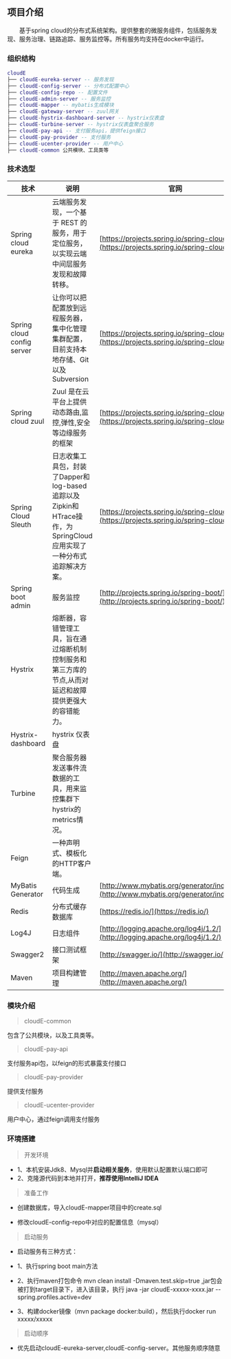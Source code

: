 ## 项目介绍

　　基于spring cloud的分布式系统架构。提供整套的微服务组件，包括服务发现、服务治理、链路追踪、服务监控等。所有服务均支持在docker中运行。


### 组织结构

``` lua
cloudE
├── cloudE-eureka-server -- 服务发现
├── cloudE-config-server -- 分布式配置中心
├── cloudE-config-repo -- 配置文件
├── cloudE-admin-server -- 服务监控
├── cloudE-mapper -- mybatis生成模块
├── cloudE-gateway-server -- zuul网关
├── cloudE-hystrix-dashboard-server -- hystrix仪表盘
├── cloudE-turbine-server -- hystrix仪表盘聚合服务
├── cloudE-pay-api -- 支付服务api，提供feign接口
├── cloudE-pay-provider -- 支付服务
├── cloudE-ucenter-provider -- 用户中心
├── cloudE-common 公共模块、工具类等
```

### 技术选型

技术 | 说明 | 官网
----|------|----
Spring cloud eureka | 云端服务发现，一个基于 REST 的服务，用于定位服务，以实现云端中间层服务发现和故障转移。 | [https://projects.spring.io/spring-cloud/](https://projects.spring.io/spring-cloud/)
Spring cloud config server | 让你可以把配置放到远程服务器，集中化管理集群配置，目前支持本地存储、Git以及Subversion  | [https://projects.spring.io/spring-cloud/](https://projects.spring.io/spring-cloud/)
Spring cloud zuul | Zuul 是在云平台上提供动态路由,监控,弹性,安全等边缘服务的框架  | [https://projects.spring.io/spring-cloud/](https://projects.spring.io/spring-cloud/)
Spring Cloud Sleuth | 日志收集工具包，封装了Dapper和log-based追踪以及Zipkin和HTrace操作，为SpringCloud应用实现了一种分布式追踪解决方案。 | [https://projects.spring.io/spring-cloud/](https://projects.spring.io/spring-cloud/)
Spring boot admin | 服务监控  | [http://projects.spring.io/spring-boot/](http://projects.spring.io/spring-boot/)
Hystrix | 熔断器，容错管理工具，旨在通过熔断机制控制服务和第三方库的节点,从而对延迟和故障提供更强大的容错能力。 | 
Hystrix-dashboard | hystrix 仪表盘 
Turbine | 聚合服务器发送事件流数据的工具，用来监控集群下hystrix的metrics情况。
Feign | 一种声明式、模板化的HTTP客户端。
MyBatis Generator | 代码生成  | [http://www.mybatis.org/generator/index.html](http://www.mybatis.org/generator/index.html)
Redis | 分布式缓存数据库  | [https://redis.io/](https://redis.io/)
Log4J | 日志组件  | [http://logging.apache.org/log4j/1.2/](http://logging.apache.org/log4j/1.2/)
Swagger2 | 接口测试框架  | [http://swagger.io/](http://swagger.io/)
Maven | 项目构建管理  | [http://maven.apache.org/](http://maven.apache.org/)

### 模块介绍

> cloudE-common

包含了公共模块，以及工具类等。

> cloudE-pay-api

支付服务api包，以feign的形式暴露支付接口

> cloudE-pay-provider

提供支付服务

> cloudE-ucenter-provider

用户中心，通过feign调用支付服务


### 环境搭建

> 开发环境

- 1、本机安装Jdk8、Mysql并**启动相关服务**，使用默认配置默认端口即可
- 2、克隆源代码到本地并打开，**推荐使用IntelliJ IDEA**

> 准备工作

- 创建数据库，导入cloudE-mapper项目中的create.sql

- 修改cloudE-config-repo中对应的配置信息（mysql）

> 启动服务

- 启动服务有三种方式：

- 1、执行spring boot main方法

- 2、执行maven打包命令 mvn clean install -Dmaven.test.skip=true ,jar包会被打到target目录下，进入该目录，执行 java -jar cloudE-xxxxx-xxxx.jar --spring.profiles.active=dev

- 3、构建docker镜像（mvn package docker:build），然后执行docker run xxxxx/xxxxx

> 启动顺序

- 优先启动cloudE-eureka-server,cloudE-config-server。其他服务顺序随意


